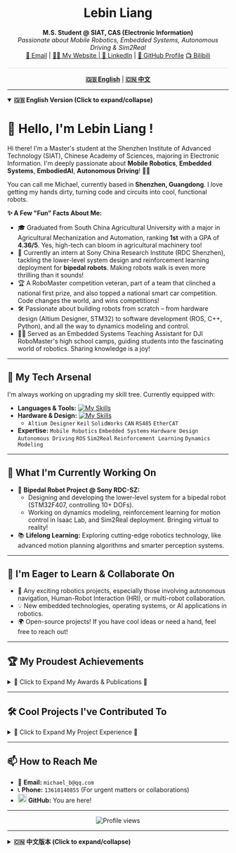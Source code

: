<div align="center">
  <h1>Lebin Liang</h1>
  <p>
    <b>M.S. Student @ SIAT, CAS (Electronic Information)</b>
    <br/>
    <i>Passionate about Mobile Robotics, Embedded Systems, Autonomous Driving & Sim2Real</i>
    <br/>
    <a href="mailto:michael_b@qq.com">📧 Email</a> | <a href="https://lebinliang.github.io/">👨‍🏫 My Website | <a href="[Your LinkedIn Profile URL]">🔗 LinkedIn</a> | <a href="https://github.com/LebinLiang">🐙 GitHub Profile</a>  <a href="https://space.bilibili.com/10843076?spm_id_from=333.1296.0.0)">📺 Bilibili</a>
  </p>
</div>
<hr style="height:1px;border:none;color:#ddd;background-color:#ddd;" />

<p align="center">
  <strong><a href="#english-version">🇬🇧 English</a></strong> | <strong><a href="#chinese-version">🇨🇳 中文</a></strong>
</p>

<hr/>

<a id="english-version"></a>
<details open> <summary><strong>🇬🇧 English Version (Click to expand/collapse)</strong></summary>

# 👋 Hello, I'm Lebin Liang !


Hi there! I'm a Master's student at the Shenzhen Institute of Advanced Technology (SIAT), Chinese Academy of Sciences, majoring in Electronic Information. I'm deeply passionate about **Mobile Robotics**, **Embedded Systems**, **EmbodiedAI**, **Autonomous Driving**! 🤖🚗

You can call me Michael, currently based in **Shenzhen, Guangdong**. I love getting my hands dirty, turning code and circuits into cool, functional robots.

**✨ A Few "Fun" Facts About Me:**

* 🎓 Graduated from South China Agricultural University with a major in Agricultural Mechanization and Automation, ranking **1st** with a GPA of **4.36/5**. Yes, high-tech can bloom in agricultural machinery too!
* 🧠 Currently an intern at Sony China Research Institute (RDC Shenzhen), tackling the lower-level system design and reinforcement learning deployment for **bipedal robots**. Making robots walk is even more thrilling than it sounds!
* 🏆 A RoboMaster competition veteran, part of a team that clinched a national first prize, and also topped a national smart car competition. Code changes the world, and wins competitions!
* 🛠️ Passionate about building robots from scratch – from hardware design (Altium Designer, STM32) to software development (ROS, C++, Python), and all the way to dynamics modeling and control.
* 👨‍🏫 Served as an Embedded Systems Teaching Assistant for DJI RoboMaster's high school camps, guiding students into the fascinating world of robotics. Sharing knowledge is a joy!

---

## 🚀 My Tech Arsenal

I'm always working on upgrading my skill tree. Currently equipped with:

* **Languages & Tools:**
    [![My Skills](https://skillicons.dev/icons?i=cpp,python,c,ros,matlab,arduino,git,github,docker)](https://skillicons.dev)
* **Hardware & Design:**
    [![My Skills](https://skillicons.dev/icons?i=linux,stm32,raspberrypi)](https://skillicons.dev)
    * `Altium Designer` `Keil` `SolidWorks` `CAN` `RS485` `EtherCAT`
* **Expertise:**
    `Mobile Robotics` `Embedded Systems` `Hardware Design` `Autonomous Driving` `ROS` `Sim2Real` `Reinforcement Learning` `Dynamics Modeling`

---

## 🔭 What I'm Currently Working On

* 🤖 **Bipedal Robot Project @ Sony RDC-SZ:**
    * Designing and developing the lower-level system for a bipedal robot (STM32F407, controlling 10+ DOFs).
    * Working on dynamics modeling, reinforcement learning for motion control in Isaac Lab, and Sim2Real deployment. Bringing virtual to reality!
* 📚 **Lifelong Learning:** Exploring cutting-edge robotics technology, like advanced motion planning algorithms and smarter perception systems.

---

## 🌱 I'm Eager to Learn & Collaborate On

* 🤝 Any exciting robotics projects, especially those involving autonomous navigation, Human-Robot Interaction (HRI), or multi-robot collaboration.
* 💡 New embedded technologies, operating systems, or AI applications in robotics.
* 🌍 Open-source projects! If you have cool ideas or need a hand, feel free to reach out!

---

## 🏆 My Proudest Achievements

<details>
<summary>🏅 Click to Expand My Awards & Publications 🏅</summary>

* **Selected Awards:**
    * 🥇 IEEE ICRA 2024 RoboMaster University Sim2Real Challenge (Second Prize) (2024.6)
    * 🥇 21st National Collegiate RoboMaster Competition - Super Confrontation (National First Prize) (2022.8)
    * 🥇 21st National Collegiate RoboMaster Competition - University League (Automated Infantry) (First Prize) (2022.11)
    * 🥇 16th National University Smart Car Competition - iFlytek Smart Restaurant (National First Prize) (2021.8)
    * 🥇 2020 Guangdong Provincial Collegiate Electronic Design Contest (Provincial First Prize) (2020.10)
* **Publications:**
    * 📄 "A Real-time Framework for UAV Indoor Self-Positioning and 3D Mapping Base on 2D Lidar, Stereo Camera and IMU" (First Author) - *IEEE RCAR 2023*
    * 📄 "Design and Experiment of Navigation Control System for Translational Row Shifting of Four-Wheel Steering Boom Sprayer" (Second Student Author) - *Transactions of the Chinese Society for Agricultural Machinery, 2023*

</details>

---

## 🛠️ Cool Projects I've Contributed To

<details>
<summary>🤖 Click to Expand My Project Experience 🤖</summary>

* **Sony China Research Institute - Bipedal Robot Development (Internship 2025):**
    * Responsible for lower-level system design & development (STM32F407, various communication protocols).
    * Involved in dynamics modeling, RL motion control in Isaac Lab, and Sim2Real deployment.
    * Highlights: Online detection, emergency power-off, power monitoring safety features.
* **4WD-4WS Autonomous Sprayer Navigation Control System (2021-2023, Project Lead, National Innovation Program):**
    * Developed an 8-DOF chassis kinematic model and implemented PID trajectory tracking algorithms.
    * Designed an embedded controller (CAN & USB communication).
    * Outcomes: Excellent project completion, 1 software copyright, 1 EI paper published.
* **Taurus Robotics Team - Navigation Lead (2021-2022):**
    * RoboMaster Competition. Led the navigation group for the autonomous infantry robot.
    * Developed full-field localization and autonomous navigation using Mecanum wheel encoder odometry, IMU, and LiDAR.
    * Implemented traditional vision-based target recognition and enemy armor detection, enabling fully autonomous tracking and engagement.
    * Constructed the overall ROS-based robot software architecture, including a Gazebo simulation platform, and established communication between embedded hardware and application-level software.
    * Optimized navigation algorithms, designed a "small-gyro" (anti-rotation) trajectory following algorithm using tf transforms for real-time autonomous path planning, tracking, and dynamic obstacle avoidance.
    * Contributed to team building, planning, technical documentation, member training, and lab setup.
* **DJI RoboMaster High School Robotics Camp (2020-2022, Embedded Systems TA):**
    * Designed and taught embedded development courses, developed ROS driver packages.
    * Successfully organized multiple STEAM robotics camps for 100+ students.
* **National University Smart Car Competition - Team Member/Captain (2020-2021):**
    * Participated in 2020 (Outdoor Opto-Electronic Group) and 2021 (iFlytek Smart Restaurant Group).
    * **2020 (Ackermann Car):** Achieved indoor localization and optimal multi-target path planning using LiDAR, IMU, and wheel odometry. Designed embedded controller for vehicle control, odometry, and communication.
    * **2021 (Mecanum Wheel Car):** Implemented indoor localization and multi-task allocation (QR code recognition, target detection, autonomous navigation) using LiDAR, IMU. Developed a ROS-based multi-task scheduling framework with a state machine for task switching, including QR code recognition and voice announcements.
    * Responsible for team project management and task planning.

</details>

---

## 📫 How to Reach Me

* 📧 **Email:** `michael_b@qq.com`
* 📞 **Phone:** `13610140855` (For urgent matters or collaborations)
* <img src="https://cdn.jsdelivr.net/gh/devicons/devicon/icons/github/github-original.svg" width="20" height="20"/> **GitHub:** You are here!


---

<p align="center">
  <img src="https://komarev.com/ghpvc/?username=LebinLiang&label=Profile%20views&color=0e75b6&style=flat" alt="Profile views" />
</p>

</details>

<hr/>

<a id="chinese-version"></a>
<details> <summary><strong>🇨🇳 中文版本 (Click to expand/collapse)</strong></summary>

# 👋 你好，我是梁乐彬 (Michael Liang)!

嗨！我是一名来自中国科学院大学深圳先进技术研究院的在读硕士研究生，主攻电子信息方向，也是一枚对**移动机器人**、**嵌入式系统**、**EmbodiedAI**和**自动驾驶**充满无限热情的探索者！🤖🚗

你可以叫我 Michael，目前坐标 **中国广东深圳**。我喜欢动手实践，把代码和电路变成能跑能动的酷炫玩意儿。

**✨ 关于我的一点“趣”事:**

* 🎓 本科GPA **4.36/5**，专业排名**第一**毕业于华南农业大学 (双一流) 农业机械化及其自动化专业。没错，农业机械也能玩出高科技！
* 🧠 目前在索尼中国研究院 (RDC深圳) 实习，正在挑战**双足机器人**的下位机系统设计和强化学习部署。让机器人学会走路，比想象中还要刺激！
* 🏆 RoboMaster 赛场老兵，曾随队斩获全国一等奖，也曾在智能车竞赛中拔得头筹。代码改变世界，也能赢得比赛！
* 🛠️ 热衷于从0到1打造机器人，从硬件设计 (Altium Designer, STM32) 到软件开发 (ROS, C++, Python)，再到动力学建模与控制，我都乐在其中。
* 👨‍🏫 曾在大疆创新 RoboMaster 担任嵌入式方向助教，带领中学生们踏入机器ンの奇妙世界。教学相长，其乐无穷！

---

## 🚀 我的技能装备库 (My Tech Arsenal)

我一直在努力升级我的技能树，目前装备了：

* **编程语言 & 工具 (Languages & Tools):**
    [![My Skills](https://skillicons.dev/icons?i=cpp,python,c,ros,matlab,arduino,git,github,docker)](https://skillicons.dev)
* **硬件 & 设计 (Hardware & Design):**
    [![My Skills](https://skillicons.dev/icons?i=linux,stm32,raspberrypi)](https://skillicons.dev)
    * `Altium Designer` `Keil` `SolidWorks` `CAN` `RS485` `EtherCAT`
* **专业领域 (Expertise):**
    `移动机器人 (Mobile Robotics)` `嵌入式系统 (Embedded Systems)` `硬件设计 (Hardware Design)` `自动驾驶 (Autonomous Driving)` `ROS` `Sim2Real` `强化学习 (Reinforcement Learning)` `动力学建模 (Dynamics Modeling)`

---

## 🔭 我当前正在捣鼓 (What I'm Currently Working On)

* 🤖 **双足机器人项目 (Bipedal Robot Project @ Sony RDC):**
    * 设计和开发双足机器人下位机系统 (基于 STM32F407, 控制10+自由度)。
    * 进行 Isaac Lab 中的双足机器人动力学建模与强化学习运动控制，并尝试 Sim2Real 部署。让虚拟走进现实！
* 📚 **持续学习 (Lifelong Learning):** 探索机器人领域的前沿技术，比如更高效的运动规划算法、更智能的感知系统。

---

## 🌱 我渴望学习与合作 (I'm Eager to Learn & Collaborate On)

* 🤝 任何有趣的机器人项目，特别是涉及自主导航、人机交互或多机器人协作的。
* 💡 新的嵌入式技术、操作系统或AI在机器人上的应用。
* 🌍 开源项目！如果你有好点子，或者需要帮手，随时可以找我聊聊！

---

## 🏆 我的荣耀时刻 (My Proudest Achievements)

<details>
<summary>🏅 点击展开我的获奖与发表记录 🏅</summary>

* **主要奖项 (Selected Awards):**
    * 🥇 IEEE ICRA 2024 RoboMaster University Sim2Real Challenge (Second Prize) (2024.6)
    * 🥇 第二十一届全国大学生机器人大赛 RoboMaster 机甲大师超级对抗赛 全国一等奖 (2022.8)
    * 🥇 第二十一届全国大学生机器人大赛 RoboMaster 机甲大师高校联盟赛(自动步兵组)一等奖 (2022.11)
    * 🥇 第十六届全国大学生智能汽车竞赛-讯飞智能餐厅组别 全国一等奖 (2021.8)
    * 🥇 2020 广东省大学生电子设计竞赛-省部级一等奖 (2020.10)
* **论文发表 (Publications):**
    * 📄 A Real-time Framework for UAV Indoor Self-Positioning and 3D Mapping Base on 2D Lidar, Stereo Camera and IMU (第一作者) - *IEEE RCAR 2023*
    * 📄 四轮转向喷杆喷雾机平移换行导航控制系统设计与试验 (学生第二作者) - *《农业机械学报》2023*

</details>

---

## 🛠️ 我参与过的酷项目 (Cool Projects I've Contributed To)

<details>
<summary>🤖 点击展开我的项目经验 🤖</summary>

* **索尼中国研究院 - 双足机器人开发 (2025实习):**
    * 负责双足机器人下位机系统设计与开发 (STM32F407, 多种通讯协议)。
    * 参与 Isaac Lab 双足机器人动力学建模与强化学习运动控制及 Sim2 Real 部署。
    * 亮点：在线检测、紧急断电、功率检测等安全设计。
* **4WD-4WS 无人驾驶喷杆喷雾机导航控制系统 (2021-2023, 项目负责人, 国家级大创):**
    * 构建八自由度底盘运动学模型，实现 PID 轨迹跟踪算法。
    * 设计嵌入式控制器 (CAN & USB 通讯)。
    * 成果：项目优秀结题，申请软著1篇，发表EI论文1篇。
* **Taurus 机器人战队 - 导航组组长 (2021-2022):**
    * RoboMaster 机甲大师赛，主要任务为开发自动步兵机器人实现基于麦克纳姆轮底盘编码器里程计、IMU 与激光雷达的全场定位与自主导航。
    * 利用传统视觉目标识别并检测敌方装甲板，最终实现全自主跟踪并打击敌方机器人赢得比赛胜利。
    * 构建基于 ROS 的机器人整体软件框架，Gazebo 的机器人仿真平台，并实现下层嵌入式硬件与上层应用层软件通讯。
    * 优化机器人导航算法，设计基于 tf 变换的小陀螺轨迹跟随算法，机器人实时自主规划路径并跟踪轨迹，同时躲避移动障碍物。
    * 战队建设与规划、队伍技术文档编写、组内人员培训与实验室建设。
* **大疆创新 RoboMaster 高中生机器人假期营 (2020-2022, 嵌入式方向助教):**
    * 设计并教授嵌入式开发课程，开发 ROS 驱动包。
    * 成功组织多场百人以上 STEAM 机器人主题假期营。
* **全国大学生智能汽车竞赛 - 室外光电组/讯飞智慧餐厅组 队员 | 队长 (2020-2021):**
    * 分别参与 2020 年与 2021 年全国大学生智能汽车竞赛。
    * 基于激光雷达、IMU 与计米轮的阿克曼型车模实现在室内的定位与多目标点的最优路径规划导航 (2020)。
    * 基于激光雷达、IMU 与麦克纳姆轮车模实现室内定位与多任务分配，包括二维码识别、目标检测与自主导航 (2021)。
    * 设计并制作嵌入式控制器实现阿克曼型车模控制与里程计速度解算，上下位机通讯协议。
    * 构建基于 ROS 的多任务调度软件框架，基于状态机的任务切换方法，实现二维码识别、语音播报、定位与多点导航。
    * 队伍项目进度管理、人员任务规划。

</details>

---

## 📫 如何找到我 (How to Reach Me)

* 📧 **邮箱:** `michael_b@qq.com`
* 📞 **电话:** `13610140855` (紧急情况或合作洽谈)
* <img src="https://cdn.jsdelivr.net/gh/devicons/devicon/icons/github/github-original.svg" width="20" height="20"/> **GitHub:** 你已经在这里啦！

---

---

<p align="center">
  <img src="https://komarev.com/ghpvc/?username=LebinLiang&label=Profile%20views&color=0e75b6&style=flat" alt="Profile views" />
</p>

</details>
